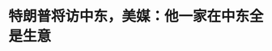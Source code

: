 <!DOCTYPE html>
<html lang="zh-CN">

<head>
    
<title>特朗普将访中东，美媒：他一家在中东全是生意_腾讯新闻</title>
<meta name="keywords" content="特朗普,中东,卡塔尔_时政,特朗普集团,卡塔尔,美国,美国_时政,沙特阿拉伯,沙特阿拉伯_时政,阿联酋_时政,埃里克">
<meta name="description" content="【文/观察者网 邵昀】美国总统特朗普即将出访沙特阿拉伯、阿联酋和卡塔尔之际，他的家族与这三个中东国家之间密切的商业联系，在媒体引发讨论。美国《华尔街日报》5月12日梳理说，近几个月来，特朗普家族成员旗下企业同海湾三国“官宣”了不少合作项目，范围从地产开发、加密货币交易延伸到金融投资。美媒担忧，这“模糊了...">
<meta name="author" content="腾讯网">
<meta name="copyright" content="Copyright 1998 - 2025 Tencent. All Rights Reserved">
<meta property="og:type" content="news" />

<meta property="og:title" content="特朗普将访中东，美媒：他一家在中东全是生意_腾讯新闻" />
<meta property="og:description" content="【文/观察者网 邵昀】美国总统特朗普即将出访沙特阿拉伯、阿联酋和卡塔尔之际，他的家族与这三个中东国家之间密切的商业联系，在媒体引发讨论。美国《华尔街日报》5月12日梳理说，近几个月来，特朗普家族成员旗下企业同海湾三国“官宣”了不少合作项目，范围从地产开发、加密货币交易延伸到金融投资。美媒担忧，这“模糊了..." />
<meta property="og:url" content="https://news.qq.com/rain/a/20250512A09BK600" />
<meta property="og:image" content="https://inews.gtimg.com/news_ls/OamrcYOBCoJQFcy4I8NHP8LgstdFDtaPMRmmkGS9WzG6sAA_640330/0" />
<meta property="article:author" content="观察者网" />
<meta property="article:published_time" content="2025-05-12 22:56:38" />
<meta property="category" content="politics" />

<meta name="baidu-site-verification" content="jJeIJ5X7pP" />
    <meta charset="utf-8" />
<meta http-equiv="X-UA-Compatible" content="IE=Edge" />
<meta name="viewport" content="width=device-width, initial-scale=1, shrink-to-fit=no" />
<link rel="dns-prefetch" href="mat1.gtimg.com">
<link rel="dns-prefetch" href="i.news.qq.com">
<link rel="shortcut icon" href="https://mat1.gtimg.com/qqcdn/qqindex2021/favicon.ico">
<script nomodule="true" src="https://mat1.gtimg.com/qqcdn/qqindex2021/common-static/20240515201444/core3-37-1.min.js"></script>
<script>
  try {
    if (!window.IntersectionObserver) {
      var observerScript = document.createElement('script');
      observerScript.src = "https://mat1.gtimg.com/qqcdn/qqindex2021/common-static/20241024141058/intersection-observer-polyfill.js";
      document.head.appendChild(observerScript);
    }
  } catch (error) {}
</script>

<script>
  try {
    if (!Element.prototype.scrollTo) {
      var scrollScript = document.createElement('script');
      scrollScript.src = "https://mat1.gtimg.com/qqcdn/qqindex2021/common-static/20241025153001/scroll-behavior-polyfill.js";
      document.head.appendChild(scrollScript);
    }
  } catch (error) {}
</script>
<script>
  try {
    if ('scrollRestoration' in window.history) {
      window.history.scrollRestoration = 'manual';
    }
    window.isPcClient = Boolean(window.electron) && (
      window.navigator.userAgent.indexOf('pc-client') > 0 ||
      window.navigator.userAgent.indexOf('TencentNews') > 0
    );
  } catch {}
</script>
<script>
  try {
    if (window.isPcClient) {
      var bodyStyle = document.createElement('style');
      bodyStyle.innerText = 'body{ zoom: 0.95 }';
      document.head.appendChild(bodyStyle);
    }
  } catch {}
</script>
<script>
  window.DATA = {"url":"https://view.inews.qq.com/a/20250512A09BK600","article_id":"20250512A09BK600","article_type":"0","title":"特朗普将访中东，美媒：他一家在中东全是生意","desc":"【文/观察者网 邵昀】美国总统特朗普即将出访沙特阿拉伯、阿联酋和卡塔尔之际，他的家族与这三个中东国家之间密切的商业联系，在媒体引发讨论。美国《华尔街日报》5月12日梳理说，近几个月来，特朗普家族成员旗下企业同海湾三国“官宣”了不少合作项目，范围从地产开发、加密货币交易延伸到金融投资。美媒担忧，这“模糊了...","iNewsRecommendLevel":1,"abstract":"【文/观察者网 邵昀】美国总统特朗普即将出访沙特阿拉伯、阿联酋和卡塔尔之际，他的家族与这三个中东国家之间密切的商业联系，在媒体引发讨论。美国《华尔街日报》5月12日梳理说，近几个月来，特朗普家族成员旗下企业同海湾三国“官宣”了不少合作项目，范围从地产开发、加密货币交易延伸到金融投资。美媒担忧，这“模糊了...","catalog1":"politics","ad_channel_sign":"news","introduction":"","media":"观察者网","media_id":"5006122","pubtime":"2025-05-12 22:56:38","comment_id":"8411283433","political":0,"cmsId":"20250512A09BK600","cms_id":"20250512A09BK600","closeAllAd":0,"closeAllFavorite":false,"originContent":{"directory":{"ai_list":null,"enable":2,"list":null},"key_points_show":["美国总统特朗普即将出访沙特阿拉伯、阿联酋和卡塔尔，其家族与这三个国家之间密切的商业联系引发媒体讨论。","近几个月来，特朗普家族成员旗下企业同海湾三国达成多个合作项目，范围从地产开发、加密货币交易延伸到金融投资。","专家认为，中东国家对此看中的并不仅是商业回报，更是通过特朗普家族撬动的政治影响力。","然而，美国《华尔街日报》担忧这种“模糊了私人企业与公共政策之间的界限”的商业往来。","与此同时，特朗普在Truth Social上证实，卡塔尔王室将向美国赠送一架波音747-8型客机，作为美国总统专机“空军一号”使用。"],"text":"\u003cdiv class=\"rich_media_content\"\u003e\u003c!--NO_AD_ERROR_5_2I1--\u003e\u003cp\u003e \t【文/观察者网 邵昀】美国总统特朗普即将出访沙特阿拉伯、阿联酋和卡塔尔之际，他的家族与这三个中东国家之间密切的商业联系，在媒体引发讨论。 \u003c/p\u003e\u003cp\u003e \t美国《华尔街日报》5月12日梳理说，近几个月来，特朗普家族成员旗下企业同海湾三国“官宣”了不少合作项目，范围从地产开发、加密货币交易延伸到金融投资。美媒担忧，这“模糊了私人企业与公共政策之间的界限”。专家认为，中东国家对此看中的并不仅是商业回报，更是通过特朗普家族撬动的政治影响力。 \u003c!--NO_AD_0--\u003e\u003c!--EOP_0--\u003e\u003c/p\u003e\u003c!--PARAGRAPH_0--\u003e\u003cp\u003e \t报道指出，过去一年间，沙特市值最大的上市房地产开发商公司——达兰卡地产公司（Dar Al Arkan）下属负责国际业务的子公司Dar Global与特朗普集团达成了多个地产项目合作，包括在迪拜和吉达建造两座新的特朗普大厦，一个隶属于卡塔尔政府项目的高尔夫度假村，以及一个在阿曼的酒店与高尔夫综合度假区。 \u003c!--NO_AD_1--\u003e\u003c!--EOP_1--\u003e\u003c/p\u003e\u003c!--PARAGRAPH_1--\u003e\u003cp\u003e \t其中，位于卡塔尔的高尔夫度假村项目，也是特朗普品牌在卡塔尔的首个房地产项目。该项目是卡塔尔政府正在进行的东海岸小镇西迈斯马（Simaisma）旅游开发计划的一部分。当地时间4月30日，特朗普的次子埃里克与卡塔尔市政大臣、卡塔尔地产（Qatari Diar）主席阿卜杜拉共同出席了项目启动仪式。 \u003c!--NO_AD_2--\u003e\u003c!--EOP_2--\u003e\u003c/p\u003e\u003c!--PARAGRAPH_2--\u003e\u003cp\u003e \t据埃里克说，还有更多与中东国家的合作项目在筹划中。他表示，特朗普集团正计划在沙特首都利雅得建造一座新的大楼，也可能在阿联酋首都阿布扎比开发新项目。 \u003c/p\u003e\u003cp style=\"text-align: center\"\u003e \t\u003c!--IMG_0--\u003e  \u003c/p\u003e\u003cp class=\"qqnews_image_desc\" style=\"color: #666; font-size: 14px; text-align: center\"\u003e \t当地时间2025年4月30日，特朗普集团执行副总裁、特朗普次子埃里克在多哈审阅与卡塔尔Diar及Dar Global签署协议的计划 视觉中国  \u003c/p\u003e\u003cp\u003e \t尽管卡塔尔官员表示，相关合作是在特朗普当选前就达成的，但在《华尔街日报》看来，这种“地缘政治与个人利益的公开交织”打破了美国长期以来的规范，“模糊了私人企业与公共政策之间的界限”。 \u003c/p\u003e\u003cp\u003e \t2016年特朗普首次当选总统后，特朗普集团一直由他的两个儿子小唐纳德和埃里克打理。虽然特朗普本人不再担任公司高管，但他仍通过信托方式保留了股份。美媒表示，在特朗普的第一任期，特朗普集团曾承诺不与外国政府和外国公司开展业务，但到了第二任期，这一承诺缩水为仅“不与外国政府直接交易”。 \u003c/p\u003e\u003cp\u003e \t《华尔街日报》统计，目前，来自沙特、阿联酋和卡塔尔这三个国家的主权基金或王室基金，已向特朗普女婿兼前顾问\u003c!--SECURE_LINK_BEGIN_0--\u003e贾里德·库什纳\u003c!--SECURE_LINK_END_0--\u003e管理的\u003c!--SECURE_LINK_BEGIN_1--\u003e私募股权基金\u003c!--SECURE_LINK_END_1--\u003e注入了共计超过35亿美元的资金。当中20亿美元来自沙特主权财富基金（PIF），15亿美元来自卡塔尔投资局（QIA）和阿联酋资产管理公司Lunate。 \u003c/p\u003e\u003cp style=\"text-align: center\"\u003e \t\u003c!--IMG_1--\u003e  \u003c/p\u003e\u003cp class=\"qqnews_image_desc\" style=\"color: #666; font-size: 14px; text-align: center\"\u003e \t当地时间2025年3月4日，华盛顿特区，美国国会众议院，特朗普的女儿伊万卡和女婿库什纳等待特朗普在联席会议上的讲话开始 视觉中国  \u003c/p\u003e\u003cp\u003e \t本月初，在迪拜举行的一次加密货币大会上，埃里克与特朗普的中东问题特使威特科夫之子扎克（Zach Witkoff）还宣布，有着阿联酋王室背景的MGX基金将使用他们公司开发的加密货币USD1，向加密货币交易所币安（Binance）投资20亿美元。 \u003c/p\u003e\u003cp\u003e \t埃里克与扎克去年联合成立加密货币公司“世界自由金融”（World Liberty Financial），今年3月推出USD1这款由美元支持的稳定币，与美元按照1比1的比率挂钩。据悉，特朗普家族控制的公司DT Marks DeFi LLC拥有“世界自由金融”60%的股权。 \u003c/p\u003e\u003cp\u003e \t《华尔街日报》指出，只要这些稳定币仍在流通，“世界自由金融”每年就可能从中赚取数千万美元利润，因为发行稳定币的公司通常将用户购买的美元投入美国国债或其他投资中，从利息中获利，而持币人则通常得不到任何回报。根据发行文件，与特朗普有关联的公司可以获得“世界自由金融”净收入的75%。 \u003c/p\u003e\u003cp\u003e \t华盛顿近东政策研究所（WINEP）研究员、曾在特朗普第一任期内出任负责近东事务的助理国务卿的戴维·申克尔（David Schenker）直言：“在某些方面，国家利益似乎与总统的利益融合在一起了。”申克尔称，对于美国来说，这是一种“前所未有”、不同的行事方式。 \u003c/p\u003e\u003cp\u003e \t一个有意思的插曲是，当地时间5月11日晚，特朗普在其自创的社交平台Truth Social上证实，卡塔尔王室将向美国赠送一架波音747-8型客机，临时作为美国总统专机“空军一号”使用。 \u003c/p\u003e\u003cp\u003e \t目前，美国总统专机机队“空军一号”主要由两架老旧的波音747-200组成，这两架飞机自1990年起便在服役。空军与波音公司签署的新机替换合同屡次延迟并超支。波音去年预计，最早也要等到2029年才能交付，但彼时特朗普已不再是总统。特朗普对此表示极度不满，并明确表示他希望今年就有新飞机可用。 \u003c!--NO_AD_3--\u003e\u003c!--EOP_3--\u003e\u003c/p\u003e\u003c!--PARAGRAPH_3--\u003e\u003cp\u003e \t按照特朗普的说法，这桩交易“非常公开透明”。据美国全国广播公司（ABC）披露，为规避开美国宪法和禁止美政府官员收受“任何国王、王子或外国国家”赠礼的《薪酬条款》中的相关规定，白宫仔细研究了法律条款，结论是美国国防部可以合法接受该飞机作为赠礼，随后再转交给特朗普图书馆基金会。 \u003c/p\u003e\u003cp style=\"text-align: center\"\u003e \t\u003c!--IMG_2--\u003e  \u003c/p\u003e\u003cp class=\"qqnews_image_desc\" style=\"color: #666; font-size: 14px; text-align: center\"\u003e \t特朗普帖文 Truth Social截图  \u003c/p\u003e\u003cp\u003e \t美媒表示，沙特、阿联酋和卡塔尔这些君主制国家，通常被认为对“政商融合”的态度更为宽松。法新社11日援引专家分析说，与特朗普家族及其关系人达成交易，已成为海湾国家的一种“战略考量”。 \u003c/p\u003e\u003cp\u003e \t“海湾国家可能认为，在他们国家引入‘特朗普品牌’，是一种与新一届美国政府建立良好关系的方式。”华盛顿阿拉伯海湾国家研究所高级常驻学者罗伯特·莫吉尔尼茨基（Robert Mogielnicki）说。 \u003c/p\u003e\u003cp\u003e \t英国智库国际战略研究所（IISS）中东政策高级研究员哈桑·阿尔哈桑（Hasan Alhasan）分析，从海湾国家的角度来看，比起通过购买美制武器争取影响力的“老路”，与特朗普家族达成商业交易是一个更优解。 \u003c/p\u003e\u003cp\u003e \t“几十年来，海湾国家的大规模军购为美国国防企业带来了丰厚利润，而这些公司的政治行动委员会（PAC）正是美国大选的主要捐助者。如今，迎合特朗普家族的商业利益，也许被认为是达成同样目标——即获取政治影响力——一条更短、更有效的路径。” \u003c/p\u003e\u003cp\u003e \t阿尔哈桑说，作为回报，海湾国家希望获得美国的武器、安全保障和先进技术，尤其是\u003c!--SECURE_LINK_BEGIN_2--\u003e人工智能\u003c!--SECURE_LINK_END_2--\u003e（AI）方面。 \u003c/p\u003e\u003cp\u003e \t但这种“交易”在美国引发了批评。民主党指控特朗普这种做法是“赤裸裸的腐败”。在特朗普将接受卡塔尔的“赠机”后，民主党参议员查克·舒默在社交媒体上讽刺道：“没有什么比‘卡塔尔赞助的空军一号’更能体现‘美国优先’了。这不仅是贿赂，更是有着更多腿部空间的外国势力影响。” \u003c/p\u003e\u003cp\u003e \t对此，白宫新闻发言人莱维特9日回应称，认为特朗普“以权谋私”的说法是“荒谬”的。她称，特朗普“完全遵守所有有关利益冲突的法律”。“多年来，他始终对自己的财务义务保持高度透明。他是一位成功的商人，坦白说，我认为这也是他能够再次当选总统的重要原因之一。” \u003c/p\u003e\u003cp\u003e \t需要指出的是，这并非特朗普第一次受到类似质疑。特朗普4月签署所谓“对等关税”的行政令后，又突然宣布部分暂停该政策，导致美股在持续暴跌后又出现暴涨。就在宣布政策变化前约4小时，特朗普在Truth Social上发帖，以大写英文字母写道：“这是买入的大好时机！！！DJT。” \u003c/p\u003e\u003cp\u003e \t据美联社说法，虽然特朗普有时在帖文中以自己全名的英文缩写DJT强调帖文是自己亲自所写，但DJT也代表Truth Social平台母公司特朗普媒体科技集团的股票。该股价格4月9日收盘上涨22.67%，为大盘涨幅的两倍左右。特朗普在这家公司持股53%，相当于这部分财富当天暴增4.15亿美元。 \u003c!--NO_AD_4--\u003e\u003c!--EOP_4--\u003e\u003c/p\u003e\u003c!--PARAGRAPH_4--\u003e\u003cp\u003e \t\u003cstrong\u003e本文系观察者网独家稿件，未经授权，不得转载。\u003c/strong\u003e  \u003c/p\u003e\u003cdiv powered-by=\"qqnews_ex-editor\"\u003e\u003c/div\u003e\u003cstyle\u003e.rich_media_content{--news-tabel-th-night-color: #444444;--news-font-day-color: #333;--news-font-night-color: #d9d9d9;--news-bottom-distance: 22px}.rich_media_content p:not([data-exeditor-arbitrary-box=image-box]){letter-spacing:.5px;line-height:30px;margin-bottom:var(--news-bottom-distance);word-wrap:break-word}.rich_media_content{color:var(--news-font-day-color);font-size:18px}@media(prefers-color-scheme:dark){body:not([data-weui-theme=light]):not([dark-mode-disable=true]) .rich_media_content p:not([data-exeditor-arbitrary-box=image-box]){letter-spacing:.5px;line-height:30px;margin-bottom:var(--news-bottom-distance);word-wrap:break-word}body:not([data-weui-theme=light]):not([dark-mode-disable=true]) .rich_media_content{color:var(--news-font-night-color)}}.data_color_scheme_dark .rich_media_content p:not([data-exeditor-arbitrary-box=image-box]){letter-spacing:.5px;line-height:30px;margin-bottom:var(--news-bottom-distance);word-wrap:break-word}.data_color_scheme_dark .rich_media_content{color:var(--news-font-night-color)}.data_color_scheme_dark .rich_media_content{font-size:18px}.rich_media_content p[data-exeditor-arbitrary-box=image-box]{margin-bottom:11px}.rich_media_content\u003ediv:not(.qnt-video),.rich_media_content\u003esection{margin-bottom:var(--news-bottom-distance)}.rich_media_content hr{margin-bottom:var(--news-bottom-distance)}.rich_media_content .link_list{margin:0;margin-top:20px;min-height:0!important}.rich_media_content blockquote{background:#f9f9f9;border-left:6px solid #ccc;margin:1.5em 10px;padding:.5em 10px}.rich_media_content blockquote p{margin-bottom:0!important}.data_color_scheme_dark .rich_media_content blockquote{background:#323232}@media(prefers-color-scheme:dark){body:not([data-weui-theme=light]):not([dark-mode-disable=true]) .rich_media_content blockquote{background:#323232}}.rich_media_content ol[data-ex-list]{--ol-start: 1;--ol-list-style-type: decimal;list-style-type:none;counter-reset:olCounter calc(var(--ol-start,1) - 1);position:relative}.rich_media_content ol[data-ex-list]\u003eli\u003e:first-child::before{content:counter(olCounter,var(--ol-list-style-type)) '. ';counter-increment:olCounter;font-variant-numeric:tabular-nums;display:inline-block}.rich_media_content ul[data-ex-list]{--ul-list-style-type: circle;list-style-type:none;position:relative}.rich_media_content ul[data-ex-list].nonUnicode-list-style-type\u003eli\u003e:first-child::before{content:var(--ul-list-style-type) ' ';font-variant-numeric:tabular-nums;display:inline-block;transform:scale(0.5)}.rich_media_content ul[data-ex-list].unicode-list-style-type\u003eli\u003e:first-child::before{content:var(--ul-list-style-type) ' ';font-variant-numeric:tabular-nums;display:inline-block;transform:scale(0.8)}.rich_media_content ol:not([data-ex-list]){padding-left:revert}.rich_media_content ul:not([data-ex-list]){padding-left:revert}.rich_media_content table{display:table;border-collapse:collapse;margin-bottom:var(--news-bottom-distance)}.rich_media_content table th,.rich_media_content table td{word-wrap:break-word;border:1px solid #ddd;white-space:nowrap;padding:2px 5px}.rich_media_content table th{font-weight:700;background-color:#f0f0f0;text-align:left}.rich_media_content table p{margin-bottom:0!important}.data_color_scheme_dark .rich_media_content table th{background:var(--news-tabel-th-night-color)}@media(prefers-color-scheme:dark){body:not([data-weui-theme=light]):not([dark-mode-disable=true]) .rich_media_content table th{background:var(--news-tabel-th-night-color)}}.rich_media_content .qqnews_image_desc,.rich_media_content p[type=om-image-desc]{line-height:20px!important;text-align:center!important;font-size:14px!important;color:#666!important}.rich_media_content div[data-exeditor-arbitrary-box=wrap]:not([data-exeditor-arbitrary-box-special-style]){max-width:100%}.rich_media_content .qqnews-content{--wmfont: 0;--wmcolor: transparent;font-size:var(--wmfont);color:var(--wmcolor);line-height:var(--wmfont)!important;margin-bottom:var(--wmfont)!important}.rich_media_content .qqnews_sign_emphasis{background:#f7f7f7}.rich_media_content .qqnews_sign_emphasis ol{word-wrap:break-word;border:none;color:#5c5c5c;line-height:28px;list-style:none;margin:14px 0 6px;padding:16px 15px 4px}.rich_media_content .qqnews_sign_emphasis p{margin-bottom:12px!important}.rich_media_content .qqnews_sign_emphasis ol\u003eli\u003ep{padding-left:30px}.rich_media_content .qqnews_sign_emphasis ol\u003eli{list-style:none}.rich_media_content .qqnews_sign_emphasis ol\u003eli\u003ep:first-child::before{margin-left:-30px;content:counter(olCounter,decimal) ''!important;counter-increment:olCounter!important;font-variant-numeric:tabular-nums!important;background:#37f;border-radius:2px;color:#fff;font-size:15px;font-style:normal;text-align:center;line-height:18px;width:18px;height:18px;margin-right:12px;position:relative;top:-1px}.data_color_scheme_dark .rich_media_content .qqnews_sign_emphasis{background:#262626}.data_color_scheme_dark .rich_media_content .qqnews_sign_emphasis ol\u003eli\u003ep{color:#a9a9a9}@media(prefers-color-scheme:dark){body:not([data-weui-theme=light]):not([dark-mode-disable=true]) .rich_media_content .qqnews_sign_emphasis{background:#262626}body:not([data-weui-theme=light]):not([dark-mode-disable=true]) .rich_media_content .qqnews_sign_emphasis ol\u003eli\u003ep{color:#a9a9a9}}.rich_media_content h1,.rich_media_content h2,.rich_media_content h3,.rich_media_content h4,.rich_media_content h5,.rich_media_content h6{margin-bottom:var(--news-bottom-distance);font-weight:700}.rich_media_content h1{font-size:20px}.rich_media_content h2,.rich_media_content h3{font-size:19px}.rich_media_content h4,.rich_media_content h5,.rich_media_content h6{font-size:18px}.rich_media_content li:empty{display:none}.rich_media_content ul,.rich_media_content ol{margin-bottom:var(--news-bottom-distance)}.rich_media_content div\u003ep:only-child{margin-bottom:0!important}.rich_media_content .cms-cke-widget-title-wrap p{margin-bottom:0!important}\u003c/style\u003e\u003c/div\u003e","version":"v2"},"originAttribute":{"IMG_0":{"bigOrigUrl":"https://inews.gtimg.com/om_bt/O78zf2y8CuigN7r__093aQKgN_GtyCDFdBaKDZNHiZxPUAA/0","compressUrl":"https://inews.gtimg.com/om_bt/O78zf2y8CuigN7r__093aQKgN_GtyCDFdBaKDZNHiZxPUAA/641","desc":"","fullPic":"1","height":428,"imgurl0":"https://inews.gtimg.com/om_bt/O78zf2y8CuigN7r__093aQKgN_GtyCDFdBaKDZNHiZxPUAA/0","imgurl1000":"https://inews.gtimg.com/om_bt/O78zf2y8CuigN7r__093aQKgN_GtyCDFdBaKDZNHiZxPUAA/1000","islong":0,"origUrl":"https://inews.gtimg.com/om_bt/O78zf2y8CuigN7r__093aQKgN_GtyCDFdBaKDZNHiZxPUAA/641","size":385,"style":"display: inline-block; max-width: 100%; width: 960px","thumb":"https://inews.gtimg.com/om_bt/O78zf2y8CuigN7r__093aQKgN_GtyCDFdBaKDZNHiZxPUAA_181x181s/0","url":"https://inews.gtimg.com/om_bt/O78zf2y8CuigN7r__093aQKgN_GtyCDFdBaKDZNHiZxPUAA/641","width":641},"IMG_1":{"bigOrigUrl":"https://inews.gtimg.com/om_bt/OolhaqTbxcW8ndFId0Sf2VQmFzTUoDBh1A4gCqLsIVHRkAA/0","compressUrl":"https://inews.gtimg.com/om_bt/OolhaqTbxcW8ndFId0Sf2VQmFzTUoDBh1A4gCqLsIVHRkAA/641","desc":"","fullPic":"1","height":428,"imgurl0":"https://inews.gtimg.com/om_bt/OolhaqTbxcW8ndFId0Sf2VQmFzTUoDBh1A4gCqLsIVHRkAA/0","imgurl1000":"https://inews.gtimg.com/om_bt/OolhaqTbxcW8ndFId0Sf2VQmFzTUoDBh1A4gCqLsIVHRkAA/1000","islong":0,"origUrl":"https://inews.gtimg.com/om_bt/OolhaqTbxcW8ndFId0Sf2VQmFzTUoDBh1A4gCqLsIVHRkAA/641","size":72,"style":"display: inline-block; max-width: 100%; width: 960px","thumb":"https://inews.gtimg.com/om_bt/OolhaqTbxcW8ndFId0Sf2VQmFzTUoDBh1A4gCqLsIVHRkAA_181x181s/0","url":"https://inews.gtimg.com/om_bt/OolhaqTbxcW8ndFId0Sf2VQmFzTUoDBh1A4gCqLsIVHRkAA/641","width":641},"IMG_2":{"bigOrigUrl":"https://inews.gtimg.com/om_bt/OC328Ablxg3nIeHF68ZUonNfCwwU41eUuvgMe3G2dlXgAAA/0","compressUrl":"https://inews.gtimg.com/om_bt/OC328Ablxg3nIeHF68ZUonNfCwwU41eUuvgMe3G2dlXgAAA/641","desc":"","fullPic":"1","height":365,"imgurl0":"https://inews.gtimg.com/om_bt/OC328Ablxg3nIeHF68ZUonNfCwwU41eUuvgMe3G2dlXgAAA/0","imgurl1000":"https://inews.gtimg.com/om_bt/OC328Ablxg3nIeHF68ZUonNfCwwU41eUuvgMe3G2dlXgAAA/1000","islong":0,"origUrl":"https://inews.gtimg.com/om_bt/OC328Ablxg3nIeHF68ZUonNfCwwU41eUuvgMe3G2dlXgAAA/641","size":212,"style":"display: inline-block; max-width: 100%; width: 727px","thumb":"https://inews.gtimg.com/om_bt/OC328Ablxg3nIeHF68ZUonNfCwwU41eUuvgMe3G2dlXgAAA_181x181s/0","url":"https://inews.gtimg.com/om_bt/OC328Ablxg3nIeHF68ZUonNfCwwU41eUuvgMe3G2dlXgAAA/641","width":641}},"selfDeclare":{},"userAddress":"上海","card":{"chlid":"5006122","chlname":"观察者网","desc":"政经资讯智库新媒体，首批获得中央网信办互联网新闻服务资质的独立网站","icon":"http://inews.gtimg.com/newsapp_ls/0/11539732928_200200/0","msgEntry":1,"uin":"ec445e77396981cab75f7c9672d94e39a0","update_frequency":"0","vip_desc":"观察者网官方账号","vip_icon_night":"https://inews.gtimg.com/newsapp_bt/0/1128171011183_4151/0","vip_place":"left","vip_type":"20006","vip_icon":"https://inews.gtimg.com/newsapp_bt/0/1128164013310_1586/0","vip_type_new":"20006","suid":"8QMc13xd5IUZvz3c","liveInfo":{"roomID":"1384476619","roomStatus":"2","cms_id":"PLV2025051205964500","article_type":"575"},"cpLevel":1},"interationCount":{"like":3,"collect":3,"share":1},"payment_info":{},"article_is_pay":false,"payment_column_info_v1":{"is_column_pay":false,"read_count_all":0},"tag_info_item":null,"contentWordsNum":2690,"extraProperty":{"FeedbackDetailDisableInsert":0,"zanSkinType":""},"relateWelfare":{},"aiSwitch":true,"isOversize":false,"videoArr":[]};
</script>
<script>
  window.channelInfo = {"channelConfig":{"channelNav":[{"_auto_id":"1","active_alien_img":"","alien_img":"","channel_id":"news_news_home","is_local":"0","link":"https://www.qq.com","name_cn":"首页","name_en":"home"},{"_auto_id":"2","active_alien_img":"","alien_img":"","channel_id":"news_news_top","is_local":"0","link":"","name_cn":"要闻","name_en":"news"},{"_auto_id":"4","active_alien_img":"","alien_img":"","channel_id":"news_news_bj","is_local":"1","link":"","name_cn":"北京","name_en":"bj"},{"_auto_id":"5","active_alien_img":"","alien_img":"","channel_id":"news_news_finance","is_local":"0","link":"","name_cn":"财经","name_en":"finance"},{"_auto_id":"6","active_alien_img":"","alien_img":"","channel_id":"news_news_tech","is_local":"0","link":"","name_cn":"科技","name_en":"tech"},{"_auto_id":"7","active_alien_img":"","alien_img":"","channel_id":"tv","is_local":"0","link":"https://v.qq.com/channel/tv/?ptag=qqnews","name_cn":"电视剧","name_en":"tv"},{"_auto_id":"8","active_alien_img":"","alien_img":"","channel_id":"news_news_qa","is_local":"0","link":"","name_cn":"热问","name_en":"qa"},{"_auto_id":"9","active_alien_img":"","alien_img":"","channel_id":"news_news_ent","is_local":"0","link":"","name_cn":"娱乐","name_en":"ent"},{"_auto_id":"10","active_alien_img":"","alien_img":"","channel_id":"variety","is_local":"0","link":"https://v.qq.com/channel/variety/?ptag=qqnews","name_cn":"综艺","name_en":"variety"},{"_auto_id":"11","active_alien_img":"","alien_img":"","channel_id":"news_news_sports","is_local":"0","link":"","name_cn":"体育","name_en":"sports"},{"_auto_id":"13","active_alien_img":"","alien_img":"","channel_id":"news_news_nba","is_local":"0","link":"","name_cn":"NBA","name_en":"nba"},{"_auto_id":"14","active_alien_img":"","alien_img":"","channel_id":"news_news_world","is_local":"0","link":"","name_cn":"国际","name_en":"world"},{"_auto_id":"15","active_alien_img":"","alien_img":"","channel_id":"news_news_mil","is_local":"0","link":"","name_cn":"军事","name_en":"milite"},{"_auto_id":"16","active_alien_img":"","alien_img":"","channel_id":"news_news_auto","is_local":"0","link":"","name_cn":"汽车","name_en":"auto"},{"_auto_id":"17","active_alien_img":"","alien_img":"","channel_id":"news_news_house","is_local":"0","link":"","name_cn":"房产","name_en":"house"},{"_auto_id":"18","active_alien_img":"","alien_img":"","channel_id":"news_news_edu","is_local":"0","link":"","name_cn":"教育","name_en":"edu"},{"_auto_id":"19","active_alien_img":"","alien_img":"","channel_id":"news_news_antip","is_local":"0","link":"","name_cn":"健康","name_en":"health"},{"_auto_id":"20","active_alien_img":"","alien_img":"","channel_id":"news_news_video","is_local":"0","link":"","name_cn":"视频","name_en":"video"},{"_auto_id":"21","active_alien_img":"","alien_img":"","channel_id":"news_news_game","is_local":"0","link":"","name_cn":"游戏","name_en":"games"},{"_auto_id":"22","active_alien_img":"","alien_img":"","channel_id":"news_news_nchupin","is_local":"0","link":"","name_cn":"眼界","name_en":"chupin"},{"_auto_id":"24","active_alien_img":"","alien_img":"","channel_id":"news_news_football","is_local":"0","link":"","name_cn":"足球","name_en":"football"},{"_auto_id":"25","active_alien_img":"","alien_img":"","channel_id":"news_news_kepu","is_local":"0","link":"","name_cn":"科学","name_en":"kepu"},{"_auto_id":"26","active_alien_img":"","alien_img":"","channel_id":"news_news_digi","is_local":"0","link":"","name_cn":"数码","name_en":"digi"},{"_auto_id":"28","active_alien_img":"","alien_img":"","channel_id":"ymzx","is_local":"0","link":"https://gamer.qq.com/v2/cloudgame/game/96897?ichannel=txxwpc0Ftxxwpc1","name_cn":"元梦之星","name_en":"news_news_ymzx"},{"_auto_id":"31","active_alien_img":"","alien_img":"","channel_id":"movie","is_local":"0","link":"https://v.qq.com/channel/movie/?ptag=qqnews","name_cn":"电影","name_en":"movie"},{"_auto_id":"32","active_alien_img":"","alien_img":"","channel_id":"news_news_esport","is_local":"0","link":"","name_cn":"电竞","name_en":"esport"},{"_auto_id":"34","active_alien_img":"","alien_img":"","channel_id":"news_news_history","is_local":"0","link":"","name_cn":"历史","name_en":"history"},{"_auto_id":"35","active_alien_img":"","alien_img":"","channel_id":"news_news_baby","is_local":"0","link":"","name_cn":"育儿","name_en":"baby"},{"_auto_id":"36","active_alien_img":"","alien_img":"","channel_id":"hbjy","is_local":"0","link":"https://gp.qq.com/act/a20250421mnqlx/news.shtml","name_cn":"和平精英","name_en":"news_news_hbjy"},{"_auto_id":"37","active_alien_img":"","alien_img":"","channel_id":"cloud_gamer","is_local":"0","link":"https://gamer.qq.com/?ichannel=txxwpc0Ftxxwpc1","name_cn":"云游戏","name_en":"cloud_gamer"},{"_auto_id":"38","active_alien_img":"","alien_img":"","channel_id":"news_news_lic","is_local":"0","link":"","name_cn":"理财","name_en":"finance_licai"},{"_auto_id":"39","active_alien_img":"","alien_img":"","channel_id":"news_news_istock","is_local":"0","link":"","name_cn":"股票","name_en":"finance_stock"},{"_auto_id":"40","active_alien_img":"","alien_img":"","channel_id":"ren_min_shi_pin","is_local":"0","link":"https://news.qq.com/omn/author/8QMd3Hld74cbujbY?tab=om_video","name_cn":"人民视频","name_en":"ren_min_shi_pin"},{"_auto_id":"41","active_alien_img":"","alien_img":"","channel_id":"news_news_weather","is_local":"0","link":"https://tianqi.qq.com/index.htm","name_cn":"天气","name_en":"weather"}]}};
</script>
<script>
  window.articleConfig = {"rightConfig":[{"_auto_id":"1","category_key":"default","modules":"{\"moduleList\":[{\"title\":\"作者其他文章\",\"id\":\"user_article\"},{\"title\":\"精选视频\",\"id\":\"video_album\",\"videoType\":\"tag\",\"videoId\":\"aUepxrtchGM=\",\"isSticky\":0},{\"title\":\"下载条\",\"id\":\"download_banner\",\"isSticky\":1},{\"title\":\"热点榜\",\"id\":\"hot_rank_list\",\"isSticky\":1},{\"title\":\"广告推广\",\"id\":\"ssp_ad_module\",\"category\":\"ad_ssp\",\"loid\":\"109\",\"isSticky\":1},{\"title\":\"广告推广位\",\"id\":\"c2s_ad_module\",\"category\":\"right_c2s\",\"path\":\"QQcom_all_Rectangle-1|QQcom_all_Rectangle-2|QQcom_all_Rectangle-3\",\"isSticky\":1}]}"},{"_auto_id":"2","category_key":"ent","modules":"{\"moduleList\":[{\"title\":\"作者其他文章\",\"id\":\"user_article\"},{\"title\":\"精选视频\",\"id\":\"video_album\",\"videoType\":\"tag\",\"videoId\":\"aUepxrtchGM=\"},{\"title\":\"下载条\",\"id\":\"download_banner\",\"isSticky\":1},{\"title\":\"热点榜\",\"id\":\"hot_rank_list\",\"isSticky\":1},{\"title\":\"广告推广\",\"id\":\"ssp_ad_module\",\"category\":\"ad_ssp\",\"loid\":\"109\",\"isSticky\":1},{\"title\":\"广告推广\",\"id\":\"ssp_ad_module\",\"category\":\"ad_ssp\",\"loid\":\"117\",\"isSticky\":1}]}"},{"_auto_id":"3","category_key":"game","modules":"{\"moduleList\":[{\"title\":\"作者其他文章\",\"id\":\"user_article\"},{\"title\":\"精选视频\",\"id\":\"video_album\",\"videoType\":\"tag\",\"videoId\":\"aUepxrtchGM=\"},{\"title\":\"热门游戏\",\"id\":\"recommend_game\",\"isSticky\":0},{\"title\":\"下载条\",\"id\":\"download_banner\",\"isSticky\":1},{\"title\":\"热点榜\",\"id\":\"hot_rank_list\",\"isSticky\":1},{\"title\":\"广告推广\",\"id\":\"ssp_ad_module\",\"category\":\"ad_ssp\",\"loid\":\"109\",\"isSticky\":1},{\"title\":\"广告推广位\",\"id\":\"c2s_ad_module\",\"category\":\"right_c2s\",\"path\":\"QQcom_all_Rectangle-1|QQcom_all_Rectangle-2|QQcom_all_Rectangle-3\",\"isSticky\":1}]}"},{"_auto_id":"4","category_key":"tech","modules":"{\"moduleList\":[{\"title\":\"作者其他文章\",\"id\":\"user_article\"},{\"title\":\"精选视频\",\"id\":\"video_album\",\"videoType\":\"tag\",\"videoId\":\"aUepxrtchGM=\"},{\"title\":\"下载条\",\"id\":\"download_banner\",\"isSticky\":1},{\"title\":\"热点榜\",\"id\":\"hot_rank_list\",\"isSticky\":1},{\"title\":\"广告推广\",\"id\":\"ssp_ad_module\",\"category\":\"ad_ssp\",\"loid\":\"109\",\"isSticky\":1},{\"title\":\"广告推广位\",\"id\":\"c2s_ad_module\",\"category\":\"right_c2s\",\"path\":\"QQcom_all_Rectangle-1|QQcom_all_Rectangle-2|QQcom_all_Rectangle-3\",\"isSticky\":1}]}"},{"_auto_id":"5","category_key":"finance","modules":"{\"moduleList\":[{\"title\":\"作者其他文章\",\"id\":\"user_article\"},{\"title\":\"精选视频\",\"id\":\"video_album\",\"videoType\":\"tag\",\"videoId\":\"aUepxrtchGM=\"},{\"title\":\"下载条\",\"id\":\"download_banner\",\"isSticky\":1},{\"title\":\"热点榜\",\"id\":\"hot_rank_list\",\"isSticky\":1},{\"title\":\"广告推广\",\"id\":\"ssp_ad_module\",\"category\":\"ad_ssp\",\"loid\":\"109\",\"isSticky\":1},{\"title\":\"广告推广位\",\"id\":\"c2s_ad_module\",\"category\":\"right_c2s\",\"path\":\"QQcom_all_Rectangle-1|QQcom_all_Rectangle-2|QQcom_all_Rectangle-3\",\"isSticky\":1}]}"},{"_auto_id":"6","category_key":"news","modules":"{\"moduleList\":[{\"title\":\"作者其他文章\",\"id\":\"user_article\"},{\"title\":\"精选视频\",\"id\":\"video_album\",\"videoType\":\"tag\",\"videoId\":\"aUepxrtchGM=\"},{\"title\":\"下载条\",\"id\":\"download_banner\",\"isSticky\":1},{\"title\":\"热点榜\",\"id\":\"hot_rank_list\",\"isSticky\":1},{\"title\":\"广告推广\",\"id\":\"ssp_ad_module\",\"category\":\"ad_ssp\",\"loid\":\"109\",\"isSticky\":1},{\"title\":\"广告推广位\",\"id\":\"c2s_ad_module\",\"category\":\"right_c2s\",\"path\":\"QQcom_all_Rectangle-1|QQcom_all_Rectangle-2|QQcom_all_Rectangle-3\",\"isSticky\":1}]}"},{"_auto_id":"7","category_key":"fashion","modules":"{\"moduleList\":[{\"title\":\"作者其他文章\",\"id\":\"user_article\"},{\"title\":\"精选视频\",\"id\":\"video_album\",\"videoType\":\"tag\",\"videoId\":\"aUepxrtchGM=\"},{\"title\":\"下载条\",\"id\":\"download_banner\",\"isSticky\":1},{\"title\":\"热点榜\",\"id\":\"hot_rank_list\",\"isSticky\":1},{\"title\":\"广告推广\",\"id\":\"ssp_ad_module\",\"category\":\"ad_ssp\",\"loid\":\"109\",\"isSticky\":1},{\"title\":\"广告推广位\",\"id\":\"c2s_ad_module\",\"category\":\"right_c2s\",\"path\":\"QQcom_all_Rectangle-1|QQcom_all_Rectangle-2|QQcom_all_Rectangle-3\",\"isSticky\":1}]}"},{"_auto_id":"8","category_key":"sports","modules":"{\"moduleList\":[{\"title\":\"作者其他文章\",\"id\":\"user_article\"},{\"title\":\"精选视频\",\"id\":\"video_album\",\"videoType\":\"tag\",\"videoId\":\"aUepxrtchGM=\"},{\"title\":\"下载条\",\"id\":\"download_banner\",\"isSticky\":1},{\"title\":\"热点榜\",\"id\":\"hot_rank_list\",\"isSticky\":1},{\"title\":\"广告推广\",\"id\":\"ssp_ad_module\",\"category\":\"ad_ssp\",\"loid\":\"109\",\"isSticky\":1},{\"title\":\"广告推广位\",\"id\":\"c2s_ad_module\",\"category\":\"right_c2s\",\"path\":\"QQcom_all_Rectangle-1|QQcom_all_Rectangle-2|QQcom_all_Rectangle-3\",\"isSticky\":1}]}"},{"_auto_id":"9","category_key":"health","modules":"{\"moduleList\":[{\"title\":\"作者其他文章\",\"id\":\"user_article\"},{\"title\":\"精选视频\",\"id\":\"video_album\",\"videoType\":\"tag\",\"videoId\":\"aUepxrtchGM=\"},{\"title\":\"下载条\",\"id\":\"download_banner\",\"isSticky\":1},{\"title\":\"热点榜\",\"id\":\"hot_rank_list\",\"isSticky\":1},{\"title\":\"广告推广\",\"id\":\"ssp_ad_module\",\"category\":\"ad_ssp\",\"loid\":\"109\",\"isSticky\":1},{\"title\":\"广告推广位\",\"id\":\"c2s_ad_module\",\"category\":\"right_c2s\",\"path\":\"QQcom_all_Rectangle-1|QQcom_all_Rectangle-2|QQcom_all_Rectangle-3\",\"isSticky\":1}]}"},{"_auto_id":"10","category_key":"nba","modules":"{\"moduleList\":[{\"title\":\"作者其他文章\",\"id\":\"user_article\"},{\"title\":\"精选视频\",\"id\":\"video_album\",\"videoType\":\"tag\",\"videoId\":\"aUepxrtchGM=\"},{\"title\":\"下载条\",\"id\":\"download_banner\",\"isSticky\":1},{\"title\":\"热点榜\",\"id\":\"hot_rank_list\",\"isSticky\":1},{\"title\":\"广告推广\",\"id\":\"ssp_ad_module\",\"category\":\"ad_ssp\",\"loid\":\"109\",\"isSticky\":1},{\"title\":\"广告推广位\",\"id\":\"c2s_ad_module\",\"category\":\"right_c2s\",\"path\":\"QQcom_all_Rectangle-1|QQcom_all_Rectangle-2|QQcom_all_Rectangle-3\",\"isSticky\":1}]}"},{"_auto_id":"11","category_key":"edu","modules":"{\"moduleList\":[{\"title\":\"作者其他文章\",\"id\":\"user_article\"},{\"title\":\"精选视频\",\"id\":\"video_album\",\"videoType\":\"tag\",\"videoId\":\"aUWpxLNdg2c=\"},{\"title\":\"下载条\",\"id\":\"download_banner\",\"isSticky\":1},{\"title\":\"热点榜\",\"id\":\"hot_rank_list\",\"isSticky\":1},{\"title\":\"广告推广\",\"id\":\"ssp_ad_module\",\"category\":\"ad_ssp\",\"loid\":\"109\",\"isSticky\":1},{\"title\":\"广告推广位\",\"id\":\"c2s_ad_module\",\"category\":\"right_c2s\",\"path\":\"QQcom_all_Rectangle-1|QQcom_all_Rectangle-2|QQcom_all_Rectangle-3\",\"isSticky\":1}]}"},{"_auto_id":"12","category_key":"ad","modules":"{\"moduleList\":[{\"title\":\"广告推广\",\"id\":\"ssp_ad_module\",\"category\":\"ad_ssp\",\"loid\":\"109\",\"isSticky\":1},{\"title\":\"广告推广位\",\"id\":\"c2s_ad_module\",\"category\":\"right_c2s\",\"path\":\"QQcom_all_Rectangle-1|QQcom_all_Rectangle-2|QQcom_all_Rectangle-3\",\"isSticky\":1}]}"}],"tonglanAdConfig":[{"_auto_id":"1","modules":"{\"moduleList\":[{\"title\":\"广告推广位\",\"id\":\"top\",\"category\":\"top_c2s\",\"path\":\"QQcom_all_Width1-1\"},{\"title\":\"广告推广位\",\"id\":\"bottom\",\"category\":\"bottom_c2s\",\"path\":\"QQcom_all_Width1-2\"}]}"}],"bottomConfig":[],"videoAdConfig":[{"_auto_id":"1","normal_time":"10","switch":"1","video_count":"0","video_time":"0"}],"rightGameConfig":[{"_auto_id":"2","desc":"连续登录送游戏钻石，群雄共聚称霸沙城","icon":"https://inews.gtimg.com/newsapp_bt/0/0627161037914_3816/0","link":"https://s.iwan.qq.com/opengame/tenvideo/index.html?hidestatusbar=1&hidetitlebar=1&immersive=1&syswebview=1&landscape=1&gameid=49085&url=https%3A%2F%2Fgz-file.91ninthpalace.com%2Fwzzx%2Findex_tencent_iwan.html%20&ref_ele=90015","name":"王者之心2"},{"_auto_id":"3","desc":"上线送VIP！万人同屏横扫沙城","icon":"https://inews.gtimg.com/newsapp_bt/0/0627155752146_4584/0","link":"https://s.iwan.qq.com/opengame/tenvideo/index.html?hidestatusbar=1&hidetitlebar=1&immersive=1&landscape=1&syswebview=1&gameid=47203&url=https%3A%2F%2Fcqss2login.bigrnet.com%2Fiwan%2Fh5%2Fplay%2Floading&ref_ele=90015","name":"传奇盛世"},{"_auto_id":"4","desc":"超高爆率，经典玩法","icon":"https://inews.gtimg.com/newsapp_bt/0/0627160641137_9103/0","link":"https://s.iwan.qq.com/opengame/tenvideo/index.html?hidestatusbar=1&hidetitlebar=1&immersive=1&syswebview=1&gameid=43803&url=https%3A%2F%2Fsdk.mxzgame.com%2FGames%2Fportal%2F108337%2FTXVApp&ref_ele=90015","name":"新不良人"},{"_auto_id":"6","desc":"超多福利登录即领，海量游戏任你畅玩","icon":"https://inews.gtimg.com/newsapp_bt/0/111315495935_3595/0","link":"https://dldir3.qq.com/minigamefile/webdownloads/QQGameMini_silent_1002020001_cid0.exe","name":"QQ游戏大厅"},{"_auto_id":"7","desc":"纯正经典玩法，欢乐挑战赛火热来袭","icon":"https://inews.gtimg.com/newsapp_bt/0/070918050891_4971/0","link":"https://minigame.qq.com/h5game_frame_test/?appid=200904&ifid=1502020001","name":"欢乐斗地主"},{"_auto_id":"8","desc":"新服大放送，享赚你就来","icon":"https://inews.gtimg.com/newsapp_bt/0/0627154608860_7318/0","link":"https://s.iwan.qq.com/opengame/tenvideo/index.html?hidestatusbar=1&hidetitlebar=1&immersive=1&syswebview=1&landscape=1&gameid=43403&url=https%3A%2F%2Flogin-wxxyx2-bzsc.jikewan.com%2Fgame%2Fcqtxvideo.html&ref_ele=90015","name":"百战沙城"},{"_auto_id":"9","desc":"全新极速版本爽玩！送新武魂转换卡","icon":"https://inews.gtimg.com/newsapp_bt/0/1016115936984_7153/0","link":"https://s.iwan.qq.com/opengame/tenvideo/index.html?hidestatusbar=1&hidetitlebar=1&immersive=1&syswebview=1&gameid=51477&url=https%3A%2F%2Fh5sdk.cdqcwl.com%2Fsdk%2Ftxaiwandefault%2Fce43a6806214ed5b3e2227ca7e99e27a%2F2231&ref_ele=90015","name":"斗罗大陆"},{"_auto_id":"10","desc":"原汁原味，正版授权","icon":"https://inews.gtimg.com/newsapp_bt/0/0627160844946_1794/0","link":"https://s.iwan.qq.com/opengame/tenvideo/index.html?hidetitlebar=1&immersive=1&syswebview=1&landscape=1&gameid=37275&url=https%3A%2F%2Fsdk.mxzgame.com%2FGames%2Fportal%2F100211%2FTXVApp&ref_ele=90015","name":"原始传奇"},{"_auto_id":"11","desc":"登录领神秘巨星，打造巅峰阵容","icon":"https://inews.gtimg.com/newsapp_bt/0/0701170959368_8122/0","link":"https://s.iwan.qq.com/opengame/tenvideo/index.html?hidestatusbar=1&hidetitlebar=1&immersive=1&syswebview=1&gameid=40591&url=https%3A%2F%2Frh.diaigame.com%2Fh5plat%2Fplay%2Fpackage_code%2FP0012462&ref_ele=90015","name":"巅峰冠军足球"},{"_auto_id":"12","desc":"赛季制实时PVP联机对战","icon":"https://inews.gtimg.com/newsapp_bt/0/0701165259701_7142/0","link":"https://s.iwan.qq.com/opengame/tenvideo/index.html?hidestatusbar=1&hidetitlebar=1&immersive=1&syswebview=1&gameid=49634&url=https%3A%2F%2Ffootball.shenshoucdn.com%2Ffootball_new%2Fh5%2Ftxsp%2Findex.html&ref_ele=90015","name":"球场风云"},{"_auto_id":"13","desc":"专注超爽打宝体验","icon":"https://inews.gtimg.com/newsapp_bt/0/0627154956673_3154/0","link":"https://s.iwan.qq.com/opengame/tenvideo/index.html?hidestatusbar=1&hidetitlebar=1&immersive=1&syswebview=1&gameid=41057&url=https%3A%2F%2Fh5apily.fire2333.com%2Fh5sdk%2Ftxshipin%2Findex%2F3200222%2F3200112&ref_ele=90015","name":"传奇至尊"},{"_auto_id":"16","desc":"火爆新服，福利满满","icon":"https://inews.gtimg.com/newsapp_bt/0/0701171307639_4759/0","link":"https://s.iwan.qq.com/opengame/tenvideo/index.html?hidestatusbar=1&hidetitlebar=1&immersive=1&syswebview=1&gameid=50335&url=https%3A%2F%2Fh5-union-cdn.pptgame.cn%2Findex.html%3Ftx_package_id%3D10202%20&ref_ele=90015","name":"火源战纪"},{"_auto_id":"17","desc":"魔幻风格，超大场面","icon":"https://inews.gtimg.com/newsapp_bt/0/0701171500721_6895/0","link":"https://s.iwan.qq.com/opengame/tenvideo/index.html?hidestatusbar=1&hidetitlebar=1&immersive=1&syswebview=1&gameid=33112&url=https%3A%2F%2Fcsjs-tx.ebibi.com%2Fgame%2Fh5iwan-wwzs%2Fmain%2Findex.html&ref_ele=90015","name":"万王之神"},{"_auto_id":"19","desc":"经典神话背景，高清细腻画质","icon":"https://inews.gtimg.com/newsapp_bt/0/0709181543493_4955/0","link":"https://s.iwan.qq.com/opengame/tenvideo/index.html?hidestatusbar=1&hidetitlebar=1&immersive=1&syswebview=1&gameid=39686&url=https%3A%2F%2Fsdk.gz.1253361160.clb.myqcloud.com%2FGames%2Fportal%2F108311%2FTXVApp&ref_ele=90015","name":"凡人神将传"}]};
</script>
<script src="https://mat1.gtimg.com/www/js/emonitor/custom_ed041a23.js" charset="utf-8"></script>
<script>
  try {
    window.emonitorIns = emonitor.create({
      name: 'newsqq_normalArticle',
      atta: {
        name: 'newsqq',
      },
      mode: '007',
    });
  } catch (err) {
    console.warn(err);
  }
</script>
<link href="https://mat1.gtimg.com/qqcdn/qqindex2021/common-static/hel/qqnews-pc-dc_20250509063039/static/css/static.css" rel="stylesheet">

<script>window.__HEL_PRESET_META__={"qqnews-pc-components":{"app":{"id":1366,"name":"qqnews-pc-components","app_group_name":"qqnews-pc-components","proj_ver":{"map":{},"utime":0},"online_version":"qqnews-pc-components_20250306025658","build_version":"qqnews-pc-components_20250512030958","update_at":"2025-05-12T07:10:51.000Z","desc":"set by [init], from container [formal.pc.dc.sz101004] worker [2]"},"version":{"sub_app_name":"qqnews-pc-components","sub_app_version":"qqnews-pc-components_20250512030958","src_map":{"webDirPath":"https://mat1.gtimg.com/qqcdn/qqindex2021/common-static/hel/qqnews-pc-components_20250512030958","htmlIndexSrc":"https://mat1.gtimg.com/qqcdn/qqindex2021/common-static/hel/qqnews-pc-components_20250512030958/index.html","extractMode":"all","iframeSrc":"","chunkCssSrcList":["https://mat1.gtimg.com/qqcdn/qqindex2021/common-static/hel/qqnews-pc-components_20250512030958/static/css/index.css"],"chunkJsSrcList":["https://mat1.gtimg.com/qqcdn/qqindex2021/common-static/hel/qqnews-pc-components_20250512030958/static/js/index.js"],"staticCssSrcList":[],"staticJsSrcList":["https://mat1.gtimg.com/qqcdn/qqindex2021/static/20231212123233/react.production.min.js","https://mat1.gtimg.com/qqcdn/qqindex2021/static/20231212123233/react-dom.production.min.js","https://mat1.gtimg.com/qqcdn/qqindex2021/common-static/hel/hel-base-v16.js"],"relativeCssSrcList":[],"relativeJsSrcList":[],"privCssSrcList":[],"srvModSrcList":[],"headAssetList":[{"tag":"staticScript","append":false,"attrs":{"src":"https://mat1.gtimg.com/qqcdn/qqindex2021/static/20231212123233/react.production.min.js"}},{"tag":"staticScript","append":false,"attrs":{"src":"https://mat1.gtimg.com/qqcdn/qqindex2021/static/20231212123233/react-dom.production.min.js"}},{"tag":"staticScript","append":false,"attrs":{"src":"https://mat1.gtimg.com/qqcdn/qqindex2021/common-static/hel/hel-base-v16.js"}},{"tag":"script","append":true,"attrs":{"src":"https://mat1.gtimg.com/qqcdn/qqindex2021/common-static/hel/qqnews-pc-components_20250512030958/static/js/index.js","defer":""}},{"tag":"link","append":true,"attrs":{"href":"https://mat1.gtimg.com/qqcdn/qqindex2021/common-static/hel/qqnews-pc-components_20250512030958/static/css/index.css","rel":"stylesheet"}}],"bodyAssetList":[]},"update_at":"2025-05-12T07:10:50.000Z","create_at":"2025-05-12T07:10:50.000Z","_worker_id":"2","_is_backup":true}}}</script>
<script>window.__VIEW_PATH__="article.ejs";</script>
</head>

<body id="dc-normal-body">
  <div id="top-nav"></div>
  <div id="topAd"></div>
  <div class="qqweb-pc-content ">
    <div class="content-left">
      <div class="content">
        <div class="left-tool" id="left-tool"></div>
                <div class="content-article">
            <div id="article-column-tag"></div>
            <h1>特朗普将访中东，美媒：他一家在中东全是生意</h1>
            <div id="article-author"></div>
            <div id="article-content"></div>
          <div id="article-status"></div>
          <div id="relate-question"></div>
          <div class="recommend-con" id="ArticleBottom"></div>
        </div>
      </div>
      <div id="article-comment"></div>
      <div id="recommend"></div>
      <div id="bottomAd"></div>
      <div id="article-footer"></div>
    </div>
    <div id="content-right" class="content-right"></div>
  </div>
  <div id="go-top"></div>
  <script>
    var navDom = document.getElementById('top-nav');
    if (window.isPcClient && navDom) {
      navDom.style.height = '0';
    }
  </script>
    <script type="text/javascript">
  var TIME_BEFORE_LOAD_CRYSTAL = Date.now();
</script>
<script src="https://mat1.gtimg.com/qqcdn/qqindex2021/advertisement/qqdc/crystal.202504291215.min.js" id="l_qq_com"></script>
<script type="text/javascript">
  if (typeof crystal === 'undefined' && Math.random() <= 1) {
    (function() {
      var TIME_AFTER_LOAD_CRYSTAL = Date.now();
      var img = new Image(1, 1);
      img.src = "//dp3.qq.com/qqcom/?adb=1&dm=new&err=1002&blockjs=" + (TIME_AFTER_LOAD_CRYSTAL - TIME_BEFORE_LOAD_CRYSTAL);
    })();
  }
</script>
    <iframe style="display: none;" src="https://i.news.qq.com/web_backend/getWebPacUid"></iframe>
<script src="https://mat1.gtimg.com/qqcdn/qqindex2021/common-static/20240805160928/react.production.min.js"></script>
<script src="https://mat1.gtimg.com/qqcdn/qqindex2021/common-static/20240805160928/react-dom.production.min.js"></script>
<script src="https://mat1.gtimg.com/qqcdn/qqindex2021/common-static/20241018171503/universal-report.min.js"></script>
<script defer type="text/javascript" src="https://mat1.gtimg.com/qqcdn/qqindex2021/libs/barrier/aria.js?appid=9327b8b06379d9d1728bbfbe2025ef9c" charset="utf-8"></script>
<script defer src="https://t.captcha.qq.com/TCaptcha.js"></script>
<script>document.cookie="hel_err=;path=/;";</script>
<script src="https://mat1.gtimg.com/qqcdn/qqindex2021/common-static/hel/hel-base-v16.js"></script>
<script src="https://mat1.gtimg.com/qqcdn/qqindex2021/common-static/hel/qqnews-pc-hel-entry_20250117174052/static/js/index.js"></script>
<link rel="preload" href="https://mat1.gtimg.com/qqcdn/qqindex2021/common-static/hel/qqnews-pc-dc_20250509063039/static/js/static.js" as="script">
<link rel="preload" href="https://mat1.gtimg.com/qqcdn/qqindex2021/common-static/hel/qqnews-pc-components_20250512030958/static/js/index.js" as="script">
<script>window.loadProject("https://mat1.gtimg.com/qqcdn/qqindex2021/common-static/hel/qqnews-pc-dc_20250509063039/static/js/static.js");</script>
<iframe id="videoFrame" style="display: none;" src="https://video.qq.com/cookie/sync_qqnews.html"></iframe>
</body>

</html>
